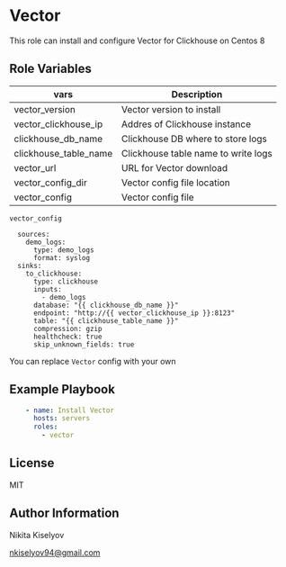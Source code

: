 Vector
=========

This role can install and configure Vector for Clickhouse on Centos 8

Role Variables
--------------

| vars | Description |
|------|------------|
| vector_version | Vector version to install |
| vector_clickhouse_ip | Addres of Clickhouse instance |
| clickhouse_db_name | Clickhouse DB where to store logs |
| clickhouse_table_name | Clickhouse table name to write logs |
| vector_url | URL for Vector download | 
| vector_config_dir | Vector config file location |
| vector_config | Vector config file |

`vector_config`

```text
  sources:
    demo_logs:
      type: demo_logs
      format: syslog
  sinks:
    to_clickhouse:
      type: clickhouse
      inputs:
        - demo_logs
      database: "{{ clickhouse_db_name }}"
      endpoint: "http://{{ vector_clickhouse_ip }}:8123"
      table: "{{ clickhouse_table_name }}"
      compression: gzip
      healthcheck: true
      skip_unknown_fields: true
```

You can replace `Vector` config with your own

Example Playbook
----------------

```yml
    - name: Install Vector
      hosts: servers
      roles:
        - vector
```

License
-------

MIT

Author Information
------------------

Nikita Kiselyov

<nkiselyov94@gmail.com>

